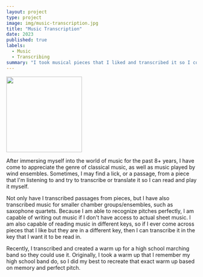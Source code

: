 ```yaml
---
layout: project
type: project
image: img/music-transcription.jpg
title: "Music Transcription"
date: 2023
published: true
labels:
  - Music
  - Transcribing
summary: "I took musical pieces that I liked and transcribed it so I could also play it myself."
---
```


  <img width="200px" src="micromouse/musescore_sticker+11@3x.png" class="img-thumbnail" >

After immersing myself into the world of music for the past 8+ years, I have come to appreciate the genre of classical music, as well as music played by
wind ensembles. Sometimes, I may find a lick, or a passage, from a piece that I'm listening to and try to transcribe or translate it so I can read and play it myself. 

Not only have I transcribed passages from pieces, but I have also transcribed music for smaller chamber groups/ensembles, such as saxophone quartets. Because I am able to recognize 
pitches perfectly, I am capable of writing out music if I don't have access to actual sheet music. I am also capable of reading music in different keys, so if I ever come 
across pieces that I like but they are in a different key, then I can transcribe it in the key that I want it to be read in.

Recently, I transcribed and created a warm up for a high school marching band so they could use it. Originally, I took a warm up that I remember my high school band do, 
so I did my best to recreate that exact warm up based on memory and perfect pitch.
